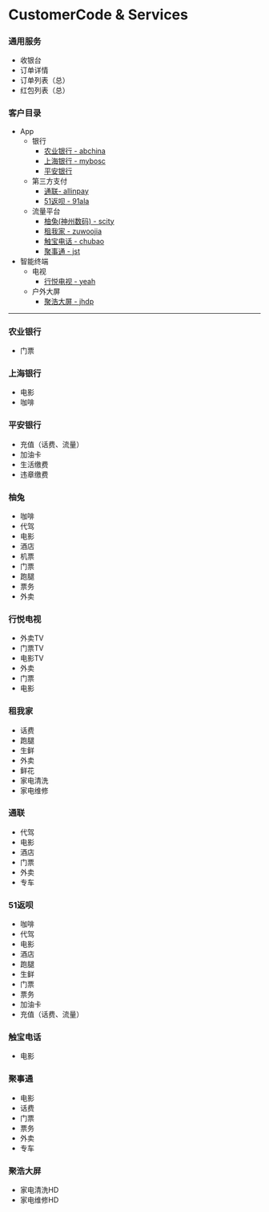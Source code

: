 # CustomerCode & Services

### 通用服务
  - 收银台
  - 订单详情
  - 订单列表（总）
  - 红包列表（总）

### 客户目录

- App
  - 银行
    - [农业银行 - abchina](#农行)
    - [上海银行 - mybosc](#上行)
    - [平安银行](#平安银行)
  - 第三方支付
    - [通联- allinpay](#通联)
    - [51返呗 - 91ala](#51返呗)
  - 流量平台
    - [柚兔(神州数码) - scity](#柚兔)
    - [租我家 - zuwoojia](#租我家)
    - [触宝电话 - chubao](#触宝电话)
    - [聚事通 - jst](#聚事通)
- 智能终端
  - 电视
    - [行悦电视 - yeah](#行悦电视)
  - 户外大屏
    - [聚浩大屏 - jhdp](#聚浩大屏)

---

### 农业银行
  - 门票

### 上海银行
  - 电影
  - 咖啡

### 平安银行
  - 充值（话费、流量）
  - 加油卡
  - 生活缴费
  - 违章缴费

### 柚兔
  - 咖啡
  - 代驾
  - 电影
  - 酒店
  - 机票
  - 门票
  - 跑腿
  - 票务
  - 外卖

### 行悦电视
  - 外卖TV
  - 门票TV
  - 电影TV
  - 外卖
  - 门票
  - 电影

### 租我家
  - 话费
  - 跑腿
  - 生鲜
  - 外卖
  - 鲜花
  - 家电清洗
  - 家电维修

### 通联
  - 代驾
  - 电影
  - 酒店
  - 门票
  - 外卖
  - 专车

### 51返呗
  - 咖啡
  - 代驾
  - 电影
  - 酒店
  - 跑腿
  - 生鲜
  - 门票
  - 票务
  - 加油卡
  - 充值（话费、流量）

### 触宝电话
  - 电影

### 聚事通

  - 电影
  - 话费
  - 门票
  - 票务
  - 外卖
  - 专车

### 聚浩大屏
  - 家电清洗HD
  - 家电维修HD
